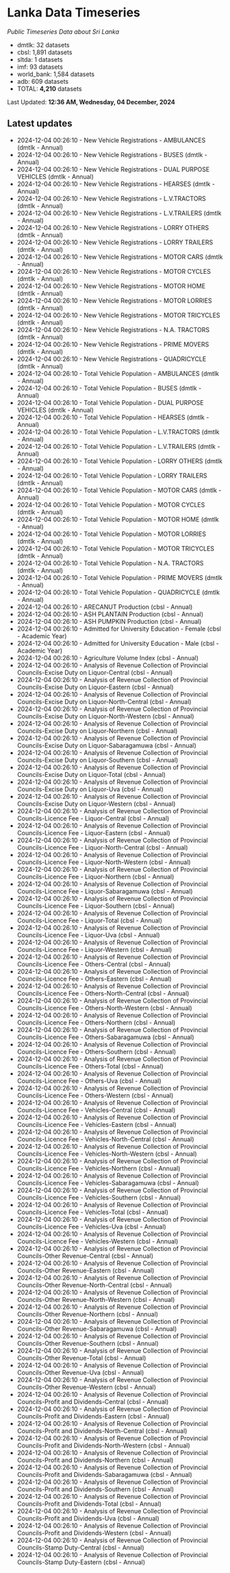 # Lanka Data Timeseries
*Public Timeseries Data about Sri Lanka*

* dmtlk: 32 datasets
* cbsl: 1,891 datasets
* sltda: 1 datasets
* imf: 93 datasets
* world_bank: 1,584 datasets
* adb: 609 datasets
* TOTAL: **4,210** datasets

Last Updated: **12:36 AM, Wednesday, 04 December, 2024**

## Latest updates

* 2024-12-04 00:26:10 - New Vehicle Registrations - AMBULANCES (dmtlk - Annual)
* 2024-12-04 00:26:10 - New Vehicle Registrations - BUSES (dmtlk - Annual)
* 2024-12-04 00:26:10 - New Vehicle Registrations - DUAL PURPOSE VEHICLES (dmtlk - Annual)
* 2024-12-04 00:26:10 - New Vehicle Registrations - HEARSES (dmtlk - Annual)
* 2024-12-04 00:26:10 - New Vehicle Registrations - L.V.TRACTORS (dmtlk - Annual)
* 2024-12-04 00:26:10 - New Vehicle Registrations - L.V.TRAILERS (dmtlk - Annual)
* 2024-12-04 00:26:10 - New Vehicle Registrations - LORRY OTHERS (dmtlk - Annual)
* 2024-12-04 00:26:10 - New Vehicle Registrations - LORRY TRAILERS (dmtlk - Annual)
* 2024-12-04 00:26:10 - New Vehicle Registrations - MOTOR CARS (dmtlk - Annual)
* 2024-12-04 00:26:10 - New Vehicle Registrations - MOTOR CYCLES (dmtlk - Annual)
* 2024-12-04 00:26:10 - New Vehicle Registrations - MOTOR HOME (dmtlk - Annual)
* 2024-12-04 00:26:10 - New Vehicle Registrations - MOTOR LORRIES (dmtlk - Annual)
* 2024-12-04 00:26:10 - New Vehicle Registrations - MOTOR TRICYCLES (dmtlk - Annual)
* 2024-12-04 00:26:10 - New Vehicle Registrations - N.A. TRACTORS (dmtlk - Annual)
* 2024-12-04 00:26:10 - New Vehicle Registrations - PRIME MOVERS (dmtlk - Annual)
* 2024-12-04 00:26:10 - New Vehicle Registrations - QUADRICYCLE (dmtlk - Annual)
* 2024-12-04 00:26:10 - Total Vehicle Population - AMBULANCES (dmtlk - Annual)
* 2024-12-04 00:26:10 - Total Vehicle Population - BUSES (dmtlk - Annual)
* 2024-12-04 00:26:10 - Total Vehicle Population - DUAL PURPOSE VEHICLES (dmtlk - Annual)
* 2024-12-04 00:26:10 - Total Vehicle Population - HEARSES (dmtlk - Annual)
* 2024-12-04 00:26:10 - Total Vehicle Population - L.V.TRACTORS (dmtlk - Annual)
* 2024-12-04 00:26:10 - Total Vehicle Population - L.V.TRAILERS (dmtlk - Annual)
* 2024-12-04 00:26:10 - Total Vehicle Population - LORRY OTHERS (dmtlk - Annual)
* 2024-12-04 00:26:10 - Total Vehicle Population - LORRY TRAILERS (dmtlk - Annual)
* 2024-12-04 00:26:10 - Total Vehicle Population - MOTOR CARS (dmtlk - Annual)
* 2024-12-04 00:26:10 - Total Vehicle Population - MOTOR CYCLES (dmtlk - Annual)
* 2024-12-04 00:26:10 - Total Vehicle Population - MOTOR HOME (dmtlk - Annual)
* 2024-12-04 00:26:10 - Total Vehicle Population - MOTOR LORRIES (dmtlk - Annual)
* 2024-12-04 00:26:10 - Total Vehicle Population - MOTOR TRICYCLES (dmtlk - Annual)
* 2024-12-04 00:26:10 - Total Vehicle Population - N.A. TRACTORS (dmtlk - Annual)
* 2024-12-04 00:26:10 - Total Vehicle Population - PRIME MOVERS (dmtlk - Annual)
* 2024-12-04 00:26:10 - Total Vehicle Population - QUADRICYCLE (dmtlk - Annual)
* 2024-12-04 00:26:10 - ARECANUT Production (cbsl - Annual)
* 2024-12-04 00:26:10 - ASH PLANTAIN Production (cbsl - Annual)
* 2024-12-04 00:26:10 - ASH PUMPKIN Production (cbsl - Annual)
* 2024-12-04 00:26:10 - Admitted for University Education - Female (cbsl - Academic Year)
* 2024-12-04 00:26:10 - Admitted for University Education - Male (cbsl - Academic Year)
* 2024-12-04 00:26:10 - Agriculture Volume Index (cbsl - Annual)
* 2024-12-04 00:26:10 - Analysis of Revenue Collection of Provincial Councils-Excise Duty on Liquor-Central (cbsl - Annual)
* 2024-12-04 00:26:10 - Analysis of Revenue Collection of Provincial Councils-Excise Duty on Liquor-Eastern (cbsl - Annual)
* 2024-12-04 00:26:10 - Analysis of Revenue Collection of Provincial Councils-Excise Duty on Liquor-North-Central (cbsl - Annual)
* 2024-12-04 00:26:10 - Analysis of Revenue Collection of Provincial Councils-Excise Duty on Liquor-North-Western (cbsl - Annual)
* 2024-12-04 00:26:10 - Analysis of Revenue Collection of Provincial Councils-Excise Duty on Liquor-Northern (cbsl - Annual)
* 2024-12-04 00:26:10 - Analysis of Revenue Collection of Provincial Councils-Excise Duty on Liquor-Sabaragamuwa (cbsl - Annual)
* 2024-12-04 00:26:10 - Analysis of Revenue Collection of Provincial Councils-Excise Duty on Liquor-Southern (cbsl - Annual)
* 2024-12-04 00:26:10 - Analysis of Revenue Collection of Provincial Councils-Excise Duty on Liquor-Total (cbsl - Annual)
* 2024-12-04 00:26:10 - Analysis of Revenue Collection of Provincial Councils-Excise Duty on Liquor-Uva (cbsl - Annual)
* 2024-12-04 00:26:10 - Analysis of Revenue Collection of Provincial Councils-Excise Duty on Liquor-Western (cbsl - Annual)
* 2024-12-04 00:26:10 - Analysis of Revenue Collection of Provincial Councils-Licence Fee - Liquor-Central (cbsl - Annual)
* 2024-12-04 00:26:10 - Analysis of Revenue Collection of Provincial Councils-Licence Fee - Liquor-Eastern (cbsl - Annual)
* 2024-12-04 00:26:10 - Analysis of Revenue Collection of Provincial Councils-Licence Fee - Liquor-North-Central (cbsl - Annual)
* 2024-12-04 00:26:10 - Analysis of Revenue Collection of Provincial Councils-Licence Fee - Liquor-North-Western (cbsl - Annual)
* 2024-12-04 00:26:10 - Analysis of Revenue Collection of Provincial Councils-Licence Fee - Liquor-Northern (cbsl - Annual)
* 2024-12-04 00:26:10 - Analysis of Revenue Collection of Provincial Councils-Licence Fee - Liquor-Sabaragamuwa (cbsl - Annual)
* 2024-12-04 00:26:10 - Analysis of Revenue Collection of Provincial Councils-Licence Fee - Liquor-Southern (cbsl - Annual)
* 2024-12-04 00:26:10 - Analysis of Revenue Collection of Provincial Councils-Licence Fee - Liquor-Total (cbsl - Annual)
* 2024-12-04 00:26:10 - Analysis of Revenue Collection of Provincial Councils-Licence Fee - Liquor-Uva (cbsl - Annual)
* 2024-12-04 00:26:10 - Analysis of Revenue Collection of Provincial Councils-Licence Fee - Liquor-Western (cbsl - Annual)
* 2024-12-04 00:26:10 - Analysis of Revenue Collection of Provincial Councils-Licence Fee - Others-Central (cbsl - Annual)
* 2024-12-04 00:26:10 - Analysis of Revenue Collection of Provincial Councils-Licence Fee - Others-Eastern (cbsl - Annual)
* 2024-12-04 00:26:10 - Analysis of Revenue Collection of Provincial Councils-Licence Fee - Others-North-Central (cbsl - Annual)
* 2024-12-04 00:26:10 - Analysis of Revenue Collection of Provincial Councils-Licence Fee - Others-North-Western (cbsl - Annual)
* 2024-12-04 00:26:10 - Analysis of Revenue Collection of Provincial Councils-Licence Fee - Others-Northern (cbsl - Annual)
* 2024-12-04 00:26:10 - Analysis of Revenue Collection of Provincial Councils-Licence Fee - Others-Sabaragamuwa (cbsl - Annual)
* 2024-12-04 00:26:10 - Analysis of Revenue Collection of Provincial Councils-Licence Fee - Others-Southern (cbsl - Annual)
* 2024-12-04 00:26:10 - Analysis of Revenue Collection of Provincial Councils-Licence Fee - Others-Total (cbsl - Annual)
* 2024-12-04 00:26:10 - Analysis of Revenue Collection of Provincial Councils-Licence Fee - Others-Uva (cbsl - Annual)
* 2024-12-04 00:26:10 - Analysis of Revenue Collection of Provincial Councils-Licence Fee - Others-Western (cbsl - Annual)
* 2024-12-04 00:26:10 - Analysis of Revenue Collection of Provincial Councils-Licence Fee - Vehicles-Central (cbsl - Annual)
* 2024-12-04 00:26:10 - Analysis of Revenue Collection of Provincial Councils-Licence Fee - Vehicles-Eastern (cbsl - Annual)
* 2024-12-04 00:26:10 - Analysis of Revenue Collection of Provincial Councils-Licence Fee - Vehicles-North-Central (cbsl - Annual)
* 2024-12-04 00:26:10 - Analysis of Revenue Collection of Provincial Councils-Licence Fee - Vehicles-North-Western (cbsl - Annual)
* 2024-12-04 00:26:10 - Analysis of Revenue Collection of Provincial Councils-Licence Fee - Vehicles-Northern (cbsl - Annual)
* 2024-12-04 00:26:10 - Analysis of Revenue Collection of Provincial Councils-Licence Fee - Vehicles-Sabaragamuwa (cbsl - Annual)
* 2024-12-04 00:26:10 - Analysis of Revenue Collection of Provincial Councils-Licence Fee - Vehicles-Southern (cbsl - Annual)
* 2024-12-04 00:26:10 - Analysis of Revenue Collection of Provincial Councils-Licence Fee - Vehicles-Total (cbsl - Annual)
* 2024-12-04 00:26:10 - Analysis of Revenue Collection of Provincial Councils-Licence Fee - Vehicles-Uva (cbsl - Annual)
* 2024-12-04 00:26:10 - Analysis of Revenue Collection of Provincial Councils-Licence Fee - Vehicles-Western (cbsl - Annual)
* 2024-12-04 00:26:10 - Analysis of Revenue Collection of Provincial Councils-Other Revenue-Central (cbsl - Annual)
* 2024-12-04 00:26:10 - Analysis of Revenue Collection of Provincial Councils-Other Revenue-Eastern (cbsl - Annual)
* 2024-12-04 00:26:10 - Analysis of Revenue Collection of Provincial Councils-Other Revenue-North-Central (cbsl - Annual)
* 2024-12-04 00:26:10 - Analysis of Revenue Collection of Provincial Councils-Other Revenue-North-Western (cbsl - Annual)
* 2024-12-04 00:26:10 - Analysis of Revenue Collection of Provincial Councils-Other Revenue-Northern (cbsl - Annual)
* 2024-12-04 00:26:10 - Analysis of Revenue Collection of Provincial Councils-Other Revenue-Sabaragamuwa (cbsl - Annual)
* 2024-12-04 00:26:10 - Analysis of Revenue Collection of Provincial Councils-Other Revenue-Southern (cbsl - Annual)
* 2024-12-04 00:26:10 - Analysis of Revenue Collection of Provincial Councils-Other Revenue-Total (cbsl - Annual)
* 2024-12-04 00:26:10 - Analysis of Revenue Collection of Provincial Councils-Other Revenue-Uva (cbsl - Annual)
* 2024-12-04 00:26:10 - Analysis of Revenue Collection of Provincial Councils-Other Revenue-Western (cbsl - Annual)
* 2024-12-04 00:26:10 - Analysis of Revenue Collection of Provincial Councils-Profit and Dividends-Central (cbsl - Annual)
* 2024-12-04 00:26:10 - Analysis of Revenue Collection of Provincial Councils-Profit and Dividends-Eastern (cbsl - Annual)
* 2024-12-04 00:26:10 - Analysis of Revenue Collection of Provincial Councils-Profit and Dividends-North-Central (cbsl - Annual)
* 2024-12-04 00:26:10 - Analysis of Revenue Collection of Provincial Councils-Profit and Dividends-North-Western (cbsl - Annual)
* 2024-12-04 00:26:10 - Analysis of Revenue Collection of Provincial Councils-Profit and Dividends-Northern (cbsl - Annual)
* 2024-12-04 00:26:10 - Analysis of Revenue Collection of Provincial Councils-Profit and Dividends-Sabaragamuwa (cbsl - Annual)
* 2024-12-04 00:26:10 - Analysis of Revenue Collection of Provincial Councils-Profit and Dividends-Southern (cbsl - Annual)
* 2024-12-04 00:26:10 - Analysis of Revenue Collection of Provincial Councils-Profit and Dividends-Total (cbsl - Annual)
* 2024-12-04 00:26:10 - Analysis of Revenue Collection of Provincial Councils-Profit and Dividends-Uva (cbsl - Annual)
* 2024-12-04 00:26:10 - Analysis of Revenue Collection of Provincial Councils-Profit and Dividends-Western (cbsl - Annual)
* 2024-12-04 00:26:10 - Analysis of Revenue Collection of Provincial Councils-Stamp Duty-Central (cbsl - Annual)
* 2024-12-04 00:26:10 - Analysis of Revenue Collection of Provincial Councils-Stamp Duty-Eastern (cbsl - Annual)
